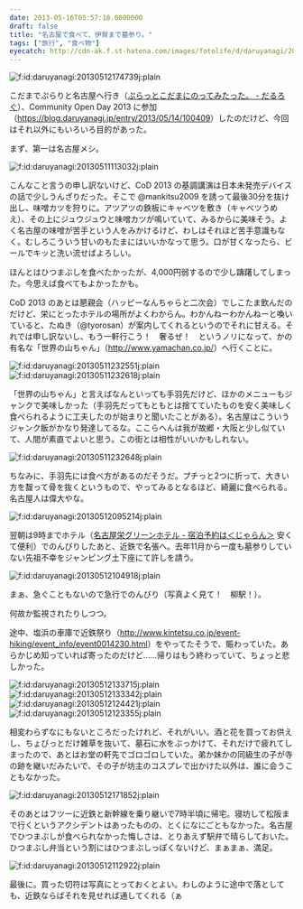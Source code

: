 ```yaml
---
date: 2013-05-16T05:57:18.0000000
draft: false
title: "名古屋で食べて、伊賀まで墓参り。"
tags: ["旅行", "食べ物"]
eyecatch: http://cdn-ak.f.st-hatena.com/images/fotolife/d/daruyanagi/20130512/20130512174739.jpg
---
```

<p><span itemscope itemtype="http://schema.org/Photograph"><img src="20130512174739.jpg" alt="f:id:daruyanagi:20130512174739j:plain" title="f:id:daruyanagi:20130512174739j:plain" class="hatena-fotolife" itemprop="image"></span></p><p>こだまでぷらりと名古屋へ行き（<a href="https://blog.daruyanagi.jp/entry/2013/05/16/051505">&#x3077;&#x3089;&#x3063;&#x3068;&#x3053;&#x3060;&#x307E;&#x306B;&#x306E;&#x3063;&#x3066;&#x307F;&#x305F;&#x3063;&#x305F;&#x3002; - &#x3060;&#x308B;&#x308D;&#x3050;</a>）、Community Open Day 2013 に参加（<a href="https://blog.daruyanagi.jp/entry/2013/05/14/100409">https://blog.daruyanagi.jp/entry/2013/05/14/100409</a>）したのだけど、今回はそれ以外にもいろいろ目的があった。</p>
<p>まず、第一は名古屋メシ。</p><p><span itemscope itemtype="http://schema.org/Photograph"><img src="20130511113032.jpg" alt="f:id:daruyanagi:20130511113032j:plain" title="f:id:daruyanagi:20130511113032j:plain" class="hatena-fotolife" itemprop="image"></span></p><p>こんなこと言うの申し訳ないけど、CoD 2013 の基調講演は日本未発売デバイスの話で少しうんざりだった。そこで @mankitsu2009 を誘って最後30分を抜け出し、味噌カツを狩りに。アツアツの鉄板にキャベツを敷き（キャベツうめえ）、その上にジュウジュウと味噌カツが鳴いていて、みるからに美味そう。よく名古屋の味噌が苦手という人をみかけるけど、わしはそれほど苦手意識もなく。むしろこういう甘いのもたまにはいいかなって思う。口が甘くなったら、ビールでキッと洗い流せばよろしい。</p><p>ほんとはひつまぶしを食べたかったが、4,000円弱するので少し躊躇してしまった。今思えば食べてもよかったかも。</p><p>CoD 2013 のあとは懇親会（ハッピーなんちゃらと二次会）でしこたま飲んだのだけど、栄にとったホテルの場所がよくわからん。わかんねーわかんねーと喚いていると、たぬき（@tyorosan）が案内してくれるというのでそれに甘える。それでは申し訳ないし、もう一軒行こう！　奢るぜ！　というノリになって、かの有名な「世界の山ちゃん」（<a href="http://www.yamachan.co.jp/">http://www.yamachan.co.jp/</a>）へ行くことに。</p><p><span itemscope itemtype="http://schema.org/Photograph"><img src="20130511232551.jpg" alt="f:id:daruyanagi:20130511232551j:plain" title="f:id:daruyanagi:20130511232551j:plain" class="hatena-fotolife" itemprop="image"></span><span itemscope itemtype="http://schema.org/Photograph"><img src="20130511232618.jpg" alt="f:id:daruyanagi:20130511232618j:plain" title="f:id:daruyanagi:20130511232618j:plain" class="hatena-fotolife" itemprop="image"></span></p><p>「世界の山ちゃん」と言えばなんといっても手羽先だけど、ほかのメニューもジャンクで美味しかった（手羽先だってもともとは捨てていたものを安く美味しく食べられるように工夫したのが始まりと聞いたことがある）。名古屋はこういうジャンク飯がかなり発達してるな。ここらへんは我が故郷・大阪と少し似ていて、人間が素直でよいと思う。この街とは相性がいいかもしれない。</p><p><span itemscope itemtype="http://schema.org/Photograph"><img src="20130511232648.jpg" alt="f:id:daruyanagi:20130511232648j:plain" title="f:id:daruyanagi:20130511232648j:plain" class="hatena-fotolife" itemprop="image"></span></p><p>ちなみに、手羽先には食べ方があるのだそうだ。プチっと2つに折って、大きい方を齧って骨を抜くというもので、やってみるとなるほど、綺麗に食べられる。名古屋人は偉大やな。</p><p><span itemscope itemtype="http://schema.org/Photograph"><img src="20130512095214.jpg" alt="f:id:daruyanagi:20130512095214j:plain" title="f:id:daruyanagi:20130512095214j:plain" class="hatena-fotolife" itemprop="image"></span></p><p>翌朝は9時までホテル（<a href="http://www.jalan.net/yad302313/?vos=evpajal0131x0161942">&#x540D;&#x53E4;&#x5C4B;&#x6804;&#x30B0;&#x30EA;&#x30FC;&#x30F3;&#x30DB;&#x30C6;&#x30EB; - &#x5BBF;&#x6CCA;&#x4E88;&#x7D04;&#x306F;&#xFF1C;&#x3058;&#x3083;&#x3089;&#x3093;&#xFF1E;</a> 安くて便利）でのんびりしたあと、近鉄で名張へ。去年11月から一度も墓参りしていない先祖不幸をジャンピング土下座にて許しを請う。</p><p><span itemscope itemtype="http://schema.org/Photograph"><img src="20130512104918.jpg" alt="f:id:daruyanagi:20130512104918j:plain" title="f:id:daruyanagi:20130512104918j:plain" class="hatena-fotolife" itemprop="image"></span></p><p>まぁ、急ぐこともないので急行でのんびり（写真よく見て！　柳駅！）。</p><p><script>    window.twttr = (function(d, s, id) {        var js, fjs = d.getElementsByTagName(s)[0],            t = window.twttr || {};        if (d.getElementById(id)) return t;        js = d.createElement(s);        js.id = id;        js.src = "https://platform.twitter.com/widgets.js";        fjs.parentNode.insertBefore(js, fjs);        t._e = [];        t.ready = function(f) {            t._e.push(f);        };        return t;    }(document, "script", "twitter-wjs"));</script><script>    twttr.ready(function (twttr) {        var el = document.getElementsByClassName('twitter-syntax-tweet-id-333393810551889920');        for (var i=0;i<el.length;i++) {            if (!!el[i].getAttribute('data-is-tweet-loaded')){                continue;            }            el[i].setAttribute('data-is-tweet-loaded', '1');            twttr.widgets.createTweet('333393810551889920',el[i],{});        }    });</script><div class="twitter-syntax-tweet-id-333393810551889920"></div></p><p>何故か監視されたりしつつ。</p><p>途中、塩浜の車庫で近鉄祭り（<a href="http://www.kintetsu.co.jp/event-hiking/event_info/event0014230.html">http://www.kintetsu.co.jp/event-hiking/event_info/event0014230.html</a>）をやってたそうで、賑わっていた。あらかじめ知っていれば寄ったのだけど……帰りはもう終わっていて、ちょっと悲しかった。</p><p><span itemscope itemtype="http://schema.org/Photograph"><img src="20130512133715.jpg" alt="f:id:daruyanagi:20130512133715j:plain" title="f:id:daruyanagi:20130512133715j:plain" class="hatena-fotolife" itemprop="image"></span><span itemscope itemtype="http://schema.org/Photograph"><img src="20130512133342.jpg" alt="f:id:daruyanagi:20130512133342j:plain" title="f:id:daruyanagi:20130512133342j:plain" class="hatena-fotolife" itemprop="image"></span><span itemscope itemtype="http://schema.org/Photograph"><img src="20130512124421.jpg" alt="f:id:daruyanagi:20130512124421j:plain" title="f:id:daruyanagi:20130512124421j:plain" class="hatena-fotolife" itemprop="image"></span><span itemscope itemtype="http://schema.org/Photograph"><img src="20130512123355.jpg" alt="f:id:daruyanagi:20130512123355j:plain" title="f:id:daruyanagi:20130512123355j:plain" class="hatena-fotolife" itemprop="image"></span></p><p>相変わらずなにもないところだったけれど、それがいい。酒と花を買ってお供えし、ちょびっとだけ雑草を抜いて、墓石に水をぶっかけて、それだけで疲れてしまったので、あとはお堂の軒先でゴロゴロしていた。弟か妹かの同級生の子が寺の跡を継いだみたいで、その子が坊主のコスプレで出かけた以外は、誰に会うこともなかった。</p><p><span itemscope itemtype="http://schema.org/Photograph"><img src="20130512171852.jpg" alt="f:id:daruyanagi:20130512171852j:plain" title="f:id:daruyanagi:20130512171852j:plain" class="hatena-fotolife" itemprop="image"></span></p><p>そのあとはフツーに近鉄と新幹線を乗り継いで7時半頃に帰宅。寝坊して松阪まで行くというアクシデントはあったものの、とくになにごともなかった。名古屋でひつまぶしが食べられなかった悔しさは、とりあえず駅弁で晴らしておいた。ひつまぶし弁当という割にはひつまぶしっぽくないけど、まぁまぁ、満足。</p><p><span itemscope itemtype="http://schema.org/Photograph"><img src="20130512112922.jpg" alt="f:id:daruyanagi:20130512112922j:plain" title="f:id:daruyanagi:20130512112922j:plain" class="hatena-fotolife" itemprop="image"></span></p><p>最後に。買った切符は写真にとっておくとよい。わしのように途中で落としても、近鉄ならばそれを見せれば通してくれる（ぁ</p>
